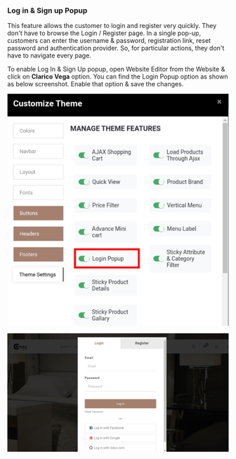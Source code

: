 
### Log in & Sign up Popup



This feature allows the customer to login and register very quickly. They don't have to browse the Login / Register page. In a single pop-up, customers can enter the username & password, registration link, reset password and authentication provider. So, for particular actions, they don't have to navigate every page.


To enable Log In & Sign Up popup, open Website Editor from the Website & click on **Clarico Vega** option. You can find the Login Popup option as shown as below screenshot. Enable that option & save the changes.


![](./images/33-1.png)


![](./images/33-2.png)


